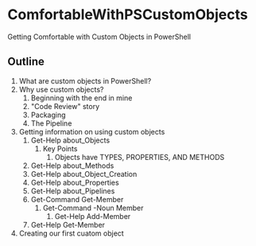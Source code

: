 # ComfortableWithPSCustomObjects
Getting Comfortable with Custom Objects in PowerShell

## Outline
1. What are custom objects in PowerShell?
2. Why use custom objects?
    1. Beginning with the end in mine
    2. "Code Review" story
    3. Packaging
    4. The Pipeline
3. Getting information on using custom objects 
    1. Get-Help about_Objects
        1. Key Points 
            1. Objects have TYPES, PROPERTIES, AND METHODS
    2. Get-Help about_Methods
    3. Get-Help about_Object_Creation
    4. Get-Help about_Properties
    5. Get-Help about_Pipelines
    6. Get-Command Get-Member
        1. Get-Command -Noun Member
            1. Get-Help Add-Member
    7. Get-Help Get-Member
4. Creating our first cuatom object
